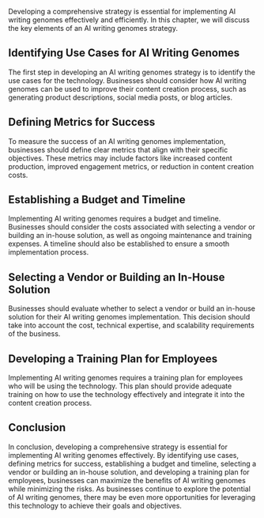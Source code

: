 
Developing a comprehensive strategy is essential for implementing AI writing genomes effectively and efficiently. In this chapter, we will discuss the key elements of an AI writing genomes strategy.

Identifying Use Cases for AI Writing Genomes
--------------------------------------------

The first step in developing an AI writing genomes strategy is to identify the use cases for the technology. Businesses should consider how AI writing genomes can be used to improve their content creation process, such as generating product descriptions, social media posts, or blog articles.

Defining Metrics for Success
----------------------------

To measure the success of an AI writing genomes implementation, businesses should define clear metrics that align with their specific objectives. These metrics may include factors like increased content production, improved engagement metrics, or reduction in content creation costs.

Establishing a Budget and Timeline
----------------------------------

Implementing AI writing genomes requires a budget and timeline. Businesses should consider the costs associated with selecting a vendor or building an in-house solution, as well as ongoing maintenance and training expenses. A timeline should also be established to ensure a smooth implementation process.

Selecting a Vendor or Building an In-House Solution
---------------------------------------------------

Businesses should evaluate whether to select a vendor or build an in-house solution for their AI writing genomes implementation. This decision should take into account the cost, technical expertise, and scalability requirements of the business.

Developing a Training Plan for Employees
----------------------------------------

Implementing AI writing genomes requires a training plan for employees who will be using the technology. This plan should provide adequate training on how to use the technology effectively and integrate it into the content creation process.

Conclusion
----------

In conclusion, developing a comprehensive strategy is essential for implementing AI writing genomes effectively. By identifying use cases, defining metrics for success, establishing a budget and timeline, selecting a vendor or building an in-house solution, and developing a training plan for employees, businesses can maximize the benefits of AI writing genomes while minimizing the risks. As businesses continue to explore the potential of AI writing genomes, there may be even more opportunities for leveraging this technology to achieve their goals and objectives.

